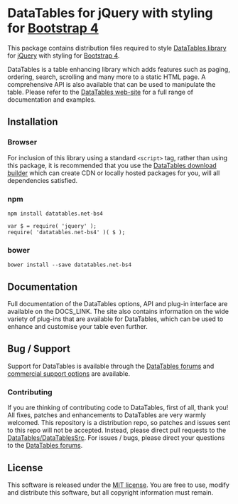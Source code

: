 # DataTables for jQuery with styling for [Bootstrap 4](http://getbootstrap.com/)

This package contains distribution files required to style [DataTables library](https://datatables.net) for [jQuery](http://jquery.com/) with styling for [Bootstrap 4](http://getbootstrap.com/).

DataTables is a table enhancing library which adds features such as paging, ordering, search, scrolling and many more to a static HTML page. A comprehensive API is also available that can be used to manipulate the table. Please refer to the [DataTables web-site](//datatables.net) for a full range of documentation and examples.

## Installation

### Browser

For inclusion of this library using a standard `<script>` tag, rather than using this package, it is recommended that you use the [DataTables download builder](//datatables.net/download) which can create CDN or locally hosted packages for you, will all dependencies satisfied.

### npm

```
npm install datatables.net-bs4
```

```
var $ = require( 'jquery' );
require( 'datatables.net-bs4' )( $ );
```

### bower

```
bower install --save datatables.net-bs4
```

## Documentation

Full documentation of the DataTables options, API and plug-in interface are available on the DOCS_LINK. The site also contains information on the wide variety of plug-ins that are available for DataTables, which can be used to enhance and customise your table even further.

## Bug / Support

Support for DataTables is available through the [DataTables forums](//datatables.net/forums) and [commercial support options](//datatables.net/support) are available.

### Contributing

If you are thinking of contributing code to DataTables, first of all, thank you! All fixes, patches and enhancements to DataTables are very warmly welcomed. This repository is a distribution repo, so patches and issues sent to this repo will not be accepted. Instead, please direct pull requests to the [DataTables/DataTablesSrc](http://github.com/DataTables/DataTablesSrc). For issues / bugs, please direct your questions to the [DataTables forums](//datatables.net/forums).

## License

This software is released under the [MIT license](//datatables.net/license). You are free to use, modify and distribute this software, but all copyright information must remain.
